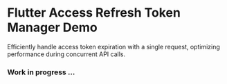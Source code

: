 # Flutter Access Refresh Token Manager Demo

Efficiently handle access token expiration with a single request, optimizing performance during concurrent API calls.

### Work in progress ...
